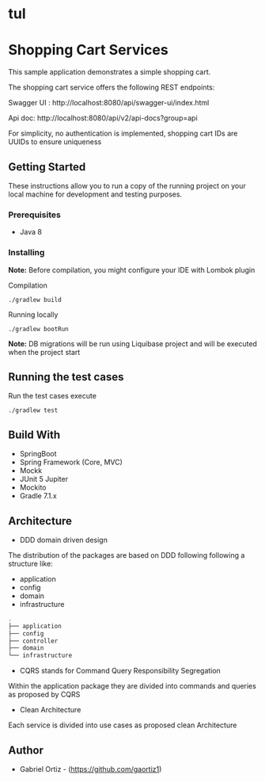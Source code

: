 # tul
# Shopping Cart Services 

This sample application demonstrates a simple shopping cart.

The shopping cart service offers the following REST endpoints:

Swagger UI : http://localhost:8080/api/swagger-ui/index.html

Api doc: http://localhost:8080/api/v2/api-docs?group=api


For simplicity, no authentication is implemented, shopping cart IDs are  UUIDs to ensure uniqueness

## Getting Started

These instructions allow you to run a copy of the running project on your local machine for development and testing purposes.
### Prerequisites

- Java 8

### Installing

**Note:** Before compilation, you might configure your IDE with Lombok plugin

Compilation

```
./gradlew build
```

Running locally

```
./gradlew bootRun
```

**Note:** DB migrations will be run using Liquibase project and will be executed when the project start


## Running the test cases

Run the test cases execute

```
./gradlew test
```


## Build With

- SpringBoot
- Spring Framework (Core, MVC)
- Mockk
- JUnit 5 Jupiter
- Mockito
- Gradle 7.1.x

## Architecture
- DDD domain driven design

The distribution of the packages are based on DDD following following a structure like:

 - application
 - config
 - domain
 - infrastructure

``` bash
.
├── application
├── config
├── controller
├── domain
└── infrastructure
```


- CQRS stands for Command Query Responsibility Segregation

Within the application package they are divided into commands and queries as proposed by CQRS


- Clean Architecture 

Each service is divided into use cases as proposed clean Architecture

## Author

- Gabriel Ortiz - (https://github.com/gaortiz1)
